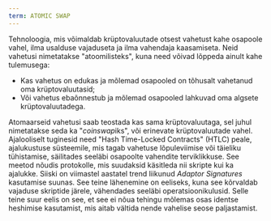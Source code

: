 ```yaml
---
term: ATOMIC SWAP
---
```


Tehnoloogia, mis võimaldab krüptovaluutade otsest vahetust kahe osapoole vahel, ilma usalduse vajaduseta ja ilma vahendaja kaasamiseta. Neid vahetusi nimetatakse "atoomilisteks", kuna need võivad lõppeda ainult kahe tulemusega:
* Kas vahetus on edukas ja mõlemad osapooled on tõhusalt vahetanud oma krüptovaluutasid;
* Või vahetus ebaõnnestub ja mõlemad osapooled lahkuvad oma algsete krüptovaluutadega.

Atomaarseid vahetusi saab teostada kas sama krüptovaluutaga, sel juhul nimetatakse seda ka "*coinswap*iks", või erinevate krüptovaluutade vahel. Ajalooliselt tuginesid need "Hash Time-Locked Contracts" (HTLC) peale, ajalukustuse süsteemile, mis tagab vahetuse lõpuleviimise või täieliku tühistamise, säilitades seeläbi osapoolte vahendite terviklikkuse. See meetod nõudis protokolle, mis suudaksid käsitleda nii skripte kui ka ajalukke. Siiski on viimastel aastatel trend liikunud *Adaptor Signatures* kasutamise suunas. See teine lähenemine on eeliseks, kuna see kõrvaldab vajaduse skriptide järele, vähendades seeläbi operatsioonikulusid. Selle teine suur eelis on see, et see ei nõua tehingu mõlemas osas identse heshimise kasutamist, mis aitab vältida nende vahelise seose paljastamist.